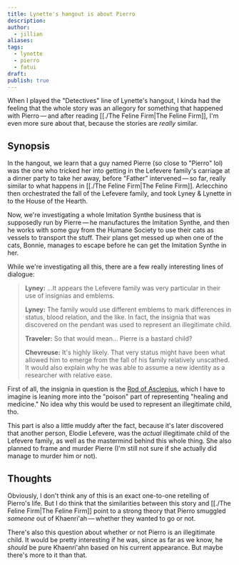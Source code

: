 ```yaml
---
title: Lynette's hangout is about Pierro
description: 
author:
  - jillian
aliases: 
tags:
  - lynette
  - pierro
  - fatui
draft: 
publish: true
---
```

When I played the "Detectives" line of Lynette's hangout, I kinda had the feeling that the whole story was an allegory for something that happened with Pierro — and after reading [[./The Feline Firm|The Feline Firm]], I'm even more sure about that, because the stories are *really* similar. 

## Synopsis
In the hangout, we learn that a guy named Pierre (so close to "Pierro" lol) was the one who tricked her into getting in the Lefevere family's carriage at a dinner party to take her away, before "Father" intervened — so far, really similar to what happens in [[./The Feline Firm|The Feline Firm]]. Arlecchino then orchestrated the fall of the Lefevere family, and took Lyney & Lynette in to the House of the Hearth.

Now, we're investigating a whole Imitation Synthe business that is supposedly run by Pierre — he manufactures the Imitation Synthe, and then he works with some guy from the Humane Society to use their cats as vessels to transport the stuff. Their plans get messed up when one of the cats, Bonnie, manages to escape before he can get the Imitation Synthe in her.

While we're investigating all this, there are a few really interesting lines of dialogue:

> **Lyney:** ...It appears the Lefevere family was very particular in their use of insignias and emblems.
> 
> **Lyney:** The family would use different emblems to mark differences in status, blood relation, and the like. In fact, the insignia that was discovered on the pendant was used to represent an illegitimate child.
> 
> **Traveler:** So that would mean... Pierre is a bastard child?
> 
> **Chevreuse:** It's highly likely. That very status might have been what allowed him to emerge from the fall of his family relatively unscathed. It would also explain why he was able to assume a new identity as a researcher with relative ease.

First of all, the insignia in question is the [Rod of Asclepius](https://en.wikipedia.org/wiki/Rod_of_Asclepius?useskin=vector), which I have to imagine is leaning more into the "poison" part of representing "healing and medicine." No idea why this would be used to represent an illegitimate child, tho.

This part is also a little muddy after the fact, because it's later discovered that another person, Elodie Lefevere, was the *actual* illegitimate child of the Lefevere family, as well as the mastermind behind this whole thing. She also planned to frame and murder Pierre (I'm still not sure if she actually did manage to murder him or not). 

## Thoughts
Obviously, I don't think any of this is an exact one-to-one retelling of Pierro's life. But I do think that the similarities between this story and [[./The Feline Firm|The Feline Firm]] point to a strong theory that Pierro smuggled *someone* out of Khaenri'ah — whether they wanted to go or not. 

There's also this question about whether or not Pierro is an illegitimate child. It would be pretty interesting if he was, since as far as we know, he *should* be pure Khaenri'ahn based on his current appearance. But maybe there's more to it than that.
